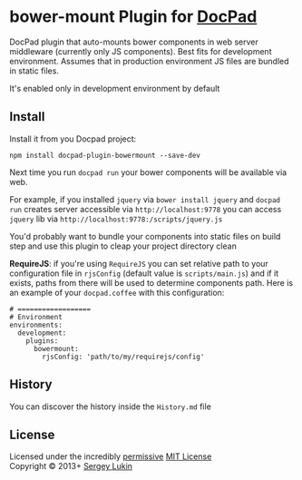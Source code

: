 # bower-mount Plugin for [DocPad](http://docpad.org)
DocPad plugin that auto-mounts bower components in web server middleware (currently
only JS components). Best fits for development environment. Assumes that in
production environment JS files are bundled in static files.

It's enabled only in development environment by default


## Install

Install it from you Docpad project:

```
npm install docpad-plugin-bowermount --save-dev
```

Next time you run `docpad run` your bower components will be available via web.

For example, if you installed `jquery` via `bower install jquery` and `docpad
run` creates server accessible via `http://localhost:9778` you can
access `jquery` lib via `http://localhost:9778:/scripts/jquery.js`

You'd probably want to bundle your components into static
files on build step and use this plugin to cleap your project directory clean

**RequireJS**: if you're using `RequireJS` you can set relative path to your
configuration file in `rjsConfig` (default value is `scripts/main.js`)
and if it exists, paths from there will be used to determine components path.
Here is an example of your `docpad.coffee` with this configuration:

```
# ==================
# Environment
environments:
  development:
    plugins:
      bowermount:
        rjsConfig: 'path/to/my/requirejs/config'
```


## History
You can discover the history inside the `History.md` file



## License

Licensed under the incredibly [permissive](http://en.wikipedia.org/wiki/Permissive_free_software_licence) [MIT License](http://creativecommons.org/licenses/MIT/)
<br/>Copyright &copy; 2013+ [Sergey Lukin](http://sergeylukin.com)
